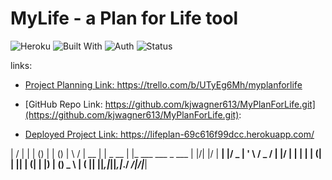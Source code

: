   

# MyLife - a Plan for Life tool
![Heroku](https://img.shields.io/badge/Deployed-Heroku-blueviolet)
![Built With](https://img.shields.io/badge/Built%20With-Django%20%7C%20PostgreSQL%20%7C%20Heroku-green)
![Auth](https://img.shields.io/badge/Auth-User%20Login%20%26%20Permissions-brightgreen)
![Status](https://img.shields.io/badge/Status-LIVE-success)

links:

- [Project Planning Link:  https://trello.com/b/UTyEg6Mh/myplanforlife ](https://trello.com/b/UTyEg6Mh/myplanforlife)

- [GitHub Repo Link:  https://github.com/kjwagner613/MyPlanForLife.git](https://github.com/kjwagner613/MyPlanForLife.git): 

- [Deployed Project Link:  https://lifeplan-69c616f99dcc.herokuapp.com/ ](https://lifeplan-69c616f99dcc.herokuapp.com/)



| / | | | () | | ()
| \ / | __ | | _ __ | |_ ___ ___ _ ___
| |/| |/ | __| |/ _ | ' \ / _ / | |/ | | | | | (| | || | (| | |) | () _ \ | (
|| ||_,|_||_,|_./ _/|/|___|
